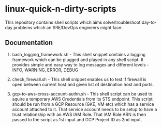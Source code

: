# linux-quick-n-dirty-scripts

This repository contains shell scripts which aims solve/troubleshoot day-to-day problems which an SRE/DevOps engineers might face.
## Documentation

1. bash_logging_framework.sh - This shell snippet contains a logging framework which can be plugged and played in any shell script. It provides simple and easy way to log messages and different levels - INFO, WARNING, ERROR, DEBUG

2. check_firewall.sh - This shell snippet enables us to test if firewall is open between current host and given list of destination host and ports.

3. gcp-to-aws-cross-account-authn.sh - This shell script can be used to aquire a temporary AWS Credentials from its STS endpoint. This script should be run from a GCP Resource (GKE, VM etc) which has a service account attached to it. That service account needs to be setup to have a trust relationship with an AWS IAM Role. That IAM Role ARN is then passed to the script as 1st input and GCP Project ID as 2nd input.

